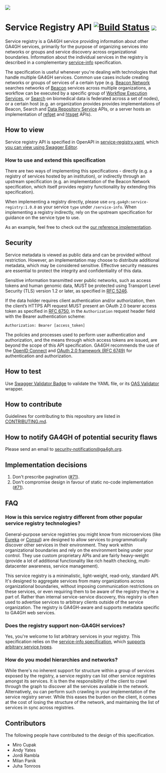 ![](https://www.ga4gh.org/wp-content/themes/ga4gh-theme/gfx/GA-logo-horizontal-tag-RGB.svg)

# Service Registry API [![Build Status](https://travis-ci.org/ga4gh-discovery/ga4gh-service-registry.svg?branch=develop)](https://travis-ci.org/ga4gh-discovery/ga4gh-service-registry) [![](https://img.shields.io/badge/license-Apache%202-blue.svg)](https://raw.githubusercontent.com/ga4gh-discovery/ga4gh-service-registry/develop/LICENSE)

Service registry is a GA4GH service providing information about other GA4GH services, primarily for the purpose of organizing services into networks or groups and service discovery across organizational boundaries. Information about the individual services in the registry is described in a complementary [service-info](https://github.com/ga4gh-discovery/ga4gh-service-info) specification.

The specification is useful whenever you're dealing with technologies that handle multiple GA4GH services. Common use cases include creating networks or groups of services of a certain type (e.g. [Beacon Network](https://beacon-network.org/) searches networks of [Beacon](https://github.com/ga4gh-beacon/specification) services across multiple organizations, a workflow can be executed by a specific group of [Workflow Execution Services](https://github.com/ga4gh/workflow-execution-service-schemas), or [Search](https://github.com/ga4gh-discovery/ga4gh-discovery-search) on biomedical data is federated across a set of nodes), or a certain host (e.g. an organization provides provides implementations of Beacon, Search and [Data Repository Service](https://github.com/ga4gh/data-repository-service-schemas) APIs, or a server hosts an implementation of [refget](http://samtools.github.io/hts-specs/refget.html) and [htsget](http://samtools.github.io/hts-specs/htsget.html) APIs).

## How to view

Service registry API is specified in OpenAPI in [service-registry.yaml](./service-registry.yaml), which [you can view using Swagger Editor](https://editor.swagger.io/?url=https://raw.githubusercontent.com/ga4gh-discovery/ga4gh-service-registry/develop/service-registry.yaml).

### How to use and extend this specification

There are two ways of implementing this specifications - directly (e.g. a registry of services hosted by an institution), or indirectly through an upstream specification (e.g. an implementation of the Beacon Network specification, which itself provides registry functionality by extending this specification).

When implementing a registry directly, please use `org.ga4gh:service-registry:1.0.0` as your service `type` under `/service-info`. When implementing a registry indirectly, rely on the upstream specification for guidance on the service type to use. 

As an example, feel free to check out the [our reference implementation](https://github.com/ga4gh-discovery/ga4gh-service-registry-impl).

## Security

Service metadata is viewed as public data and can be provided without restriction. However, an implementation may choose to distribute additional metadata, which may be considered sensitive. Effective security measures are essential to protect the integrity and confidentiality of this data.

Sensitive information transmitted over public networks, such as access tokens and human genomic data, MUST be protected using Transport Level Security (TLS) version 1.2 or later, as specified in [RFC 5246](https://tools.ietf.org/html/rfc5246).

If the data holder requires client authentication and/or authorization, then the client’s HTTPS API request MUST present an OAuth 2.0 bearer access token as specified in [RFC 6750](https://tools.ietf.org/html/rfc6750), in the `Authorization` request header field with the Bearer authentication scheme:

```
Authorization: Bearer [access_token]
```

The policies and processes used to perform user authentication and authorization, and the means through which access tokens are issued, are beyond the scope of this API specification. GA4GH recommends the use of the [OpenID Connect](https://openid.net/connect/) and [OAuth 2.0 framework (RFC 6749)](https://tools.ietf.org/html/rfc6749) for authentication and authorization.

## How to test

Use [Swagger Validator Badge](https://github.com/swagger-api/validator-badge) to validate the YAML file, or its [OAS Validator](https://github.com/mcupak/oas-validator) wrapper.

## How to contribute

Guidelines for contributing to this repository are listed in [CONTRIBUTING.md](CONTRIBUTING.md).

## How to notify GA4GH of potential security flaws

Please send an email to security-notification@ga4gh.org.

## Implementation decisions

1. Don't prescribe pagination ([#71](https://github.com/ga4gh-discovery/ga4gh-service-registry/issues/71)).
1. Don't compromise design in favour of static no-code implementation ([#71](https://github.com/ga4gh-discovery/ga4gh-service-registry/issues/71)).

## FAQ

### How is this service registry different from other popular service registry technologies?

General-purpose service registries you might know from microservices (like [Eureka](https://github.com/Netflix/eureka) or [Consul](https://www.hashicorp.com/products/consul/service-discovery)) are designed to allow services to programmatically discover other services in their environment. They work within organizational boundaries and rely on the environment being under your control. They use custom proprietary APIs and are fairly heavy-weight (provide a lot of additional functionality like rich health checking, multi-datacenter awareness, service management).

This service registry is a minimalistic, light-weight, read-only, standard API. It's designed to aggregate services from many organizations across organizational boundaries, without imposing communication restrictions on these services, or even requiring them to be aware of the registry they're a part of. Rather than internal service-service discovery, this registry is often used to advertise services to arbitrary clients outside of the service organization. The registry is GA4GH-aware and supports metadata specific to GA4GH web services.

### Does the registry support non-GA4GH services?

Yes, you're welcome to list arbitrary services in your registry. This specification relies on the [service-info specification](https://github.com/ga4gh-discovery/ga4gh-service-info), which [supports arbitrary service types](https://github.com/ga4gh-discovery/ga4gh-service-info#can-i-use-this-specification-with-my-custom-non-ga4gh-apis).

### How do you model hierarchies and networks?

While there's no inherent support for structure within a group of services exposed by the registry, a service registry can list other service registries amongst its services. It is then the responsibility of the client to crawl through the graph to discover all the services available in the network. Alternatively, ou can perform such crawling in your implementation of the service registry server. While this eases the burden on the client, it comes at the cost of losing the structure of the network, and maintaining the list of services in sync across registries.   

## Contributors

The following people have contributed to the design of this specification.

- Miro Cupak
- Andy Yates
- Jordi Rambla
- Milan Panik
- Juha Tonroos
